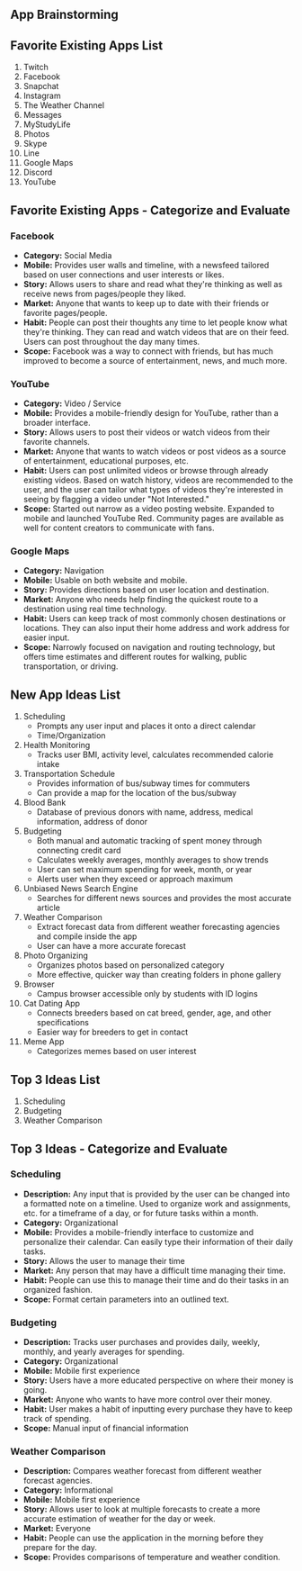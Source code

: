 ## App Brainstorming

## Favorite Existing Apps List
1. Twitch
2. Facebook
3. Snapchat
4. Instagram
5. The Weather Channel
6. Messages
7. MyStudyLife
8. Photos
9. Skype
10. Line
11. Google Maps
12. Discord
13. YouTube


## Favorite Existing Apps - Categorize and Evaluate

### Facebook
   - **Category:** Social Media
   - **Mobile:** Provides user walls and timeline, with a newsfeed tailored based on user connections and user interests or likes.
   - **Story:** Allows users to share and read what they're thinking as well as receive news from pages/people they liked.
   - **Market:** Anyone that wants to keep up to date with their friends or favorite pages/people.
   - **Habit:** People can post their thoughts any time to let people know what they're thinking. They can read and watch videos that are on their feed. Users can post throughout the day many times.
   - **Scope:** Facebook was a way to connect with friends, but has much improved to become a source of entertainment, news, and much more.

### YouTube
   - **Category:** Video / Service 
   - **Mobile:** Provides a mobile-friendly design for YouTube, rather than a broader interface.
   - **Story:** Allows users to post their videos or watch videos from their favorite channels.
   - **Market:** Anyone that wants to watch videos or post videos as a source of entertainment, educational purposes, etc.
   - **Habit:** Users can post unlimited videos or browse through already existing videos. Based on watch history, videos are recommended to the user, and the user can tailor what types of videos they're interested in seeing by flagging a video under "Not Interested."
   - **Scope:** Started out narrow as a video posting website. Expanded to mobile and launched YouTube Red. Community pages are available as well for content creators to communicate with fans.

### Google Maps
   - **Category:** Navigation
   - **Mobile:** Usable on both website and mobile.
   - **Story:** Provides directions based on user location and destination.
   - **Market:** Anyone who needs help finding the quickest route to a destination using real time technology.
   - **Habit:** Users can keep track of most commonly chosen destinations or locations. They can also input their home address and work address for easier input.
   - **Scope:** Narrowly focused on navigation and routing technology, but offers time estimates and different routes for walking, public transportation, or driving.

## New App Ideas List
1. Scheduling
    - Prompts any user input and places it onto a direct calendar
    - Time/Organization
2. Health Monitoring
    - Tracks user BMI, activity level, calculates recommended calorie intake
3. Transportation Schedule
    - Provides information of bus/subway times for commuters
    - Can provide a map for the location of the bus/subway
4. Blood Bank
    - Database of previous donors with name, address, medical information, address of donor
5. Budgeting
    - Both manual and automatic tracking of spent money through connecting credit card
    - Calculates weekly averages, monthly averages to show trends
    - User can set maximum spending for week, month, or year
    - Alerts user when they exceed or approach maximum
6. Unbiased News Search Engine
    - Searches for different news sources and provides the most accurate article
7. Weather Comparison
    - Extract forecast data from different weather forecasting agencies and compile inside the app
    - User can have a more accurate forecast
8. Photo Organizing
    - Organizes photos based on personalized category
    - More effective, quicker way than creating folders in phone gallery
9. Browser
    - Campus browser accessible only by students with ID logins
10. Cat Dating App
    - Connects breeders based on cat breed, gender, age, and other specifications
    - Easier way for breeders to get in contact
11. Meme App
    - Categorizes memes based on user interest

## Top 3 Ideas List
1. Scheduling
2. Budgeting
3. Weather Comparison

## Top 3 Ideas - Categorize and Evaluate
### Scheduling
- **Description:** Any input that is provided by the user can be changed into a formatted note on a timeline. Used to organize work and assignments, etc. for a timeframe of a day, or for future tasks within a month.  
- **Category:** Organizational
- **Mobile:** Provides a mobile-friendly interface to customize and personalize their calendar. Can easily type their information of their daily tasks.
- **Story:** Allows the user to manage their time
- **Market:** Any person that may have a difficult time managing their time.
- **Habit:** People can use this to manage their time and do their tasks in an organized fashion.
- **Scope:** Format certain parameters into an outlined text.

### Budgeting
- **Description:** Tracks user purchases and provides daily, weekly, monthly, and yearly averages for spending.
- **Category:** Organizational
- **Mobile:** Mobile first experience
- **Story:** Users have a more educated perspective on where their money is going.
- **Market:** Anyone who wants to have more control over their money.
- **Habit:** User makes a habit of inputting every purchase they have to keep track of spending.
- **Scope:** Manual input of financial information

### Weather Comparison
- **Description:** Compares weather forecast from different weather forecast agencies.
- **Category:** Informational
- **Mobile:** Mobile first experience
- **Story:** Allows user to look at multiple forecasts to create a more accurate estimation of weather for the day or week.
- **Market:** Everyone
- **Habit:** People can use the application in the morning before they prepare for the day.
- **Scope:** Provides comparisons of temperature and weather condition. 
